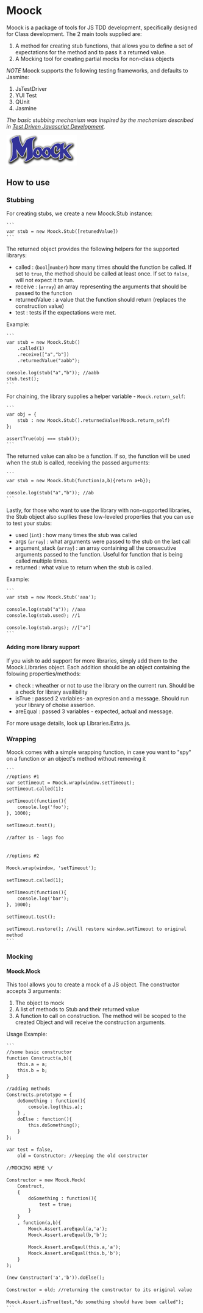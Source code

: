 Moock
===================
Moock is a package of tools for JS TDD development, specifically designed for Class development.
The 2 main tools supplied are:

1. A method for creating stub functions, that allows you to define a set of expectations for the method and to pass it a returned value. 
2. A Mocking tool for creating partial mocks for non-class objects

*NOTE*
Moock supports the following testing frameworks, and defaults to Jasmine:

1. JsTestDriver
2. YUI Test
3. QUnit
4. Jasmine

*The basic stubbing mechanism was inspired by the mechanism described in [Test Driven Javascript Development](http://tddjs.com/).*

![Screenshot](https://github.com/arieh/Moock/raw/master/moock.png)

How to use
----------

### Stubbing

For creating stubs, we create a new Moock.Stub instance:

    ```
    var stub = new Moock.Stub([retunedValue])
    ```

The returned object provides the following helpers for the supported librarys:

* called : (`bool`|`number`) how many times should the function be called. If set to `true`, the method should be called at least once. If set to `false`, will not expect it to run.
* receive : (`array`) an array representing the arguments that should be passed to the function
* returnedValue : a value that the function should return (replaces the construction value)
* test : tests if the expectations were met.

Example:
    
    ```
    var stub = new Moock.Stub()
        .called(1)
        .receive(["a","b"])
        .returnedValue("aabb");
            
    console.log(stub("a","b")); //aabb
    stub.test();
    ```
    
For chaining, the library supplies a helper variable - `Moock.return_self`:

    ```
    var obj = {
        stub : new Moock.Stub().returnedValue(Moock.return_self)
    };
     
    assertTrue(obj === stub());
    ```
         
The returned value can also be a function. If so, the function will be used when the stub is called, receiving the passed arguments:

    ```
    var stub = new Moock.Stub(function(a,b){return a+b});
    
    console.log(stub("a","b")); //ab
    ```

Lastly, for those who want to use the library with non-supported libraries, the Stub object also supllies these low-leveled properties that you can use to test your stubs:

* used (`int`) : how many times the stub was called
* args (`array`) : what arguments were passed to the stub on the last call
* argument_stack (`array`) : an array containing all the consecutive arguments passed to the function. Useful for function that is being called multiple times.
* returned : what value to return when the stub is called.

Example:

    ```
    var stub = new Moock.Stub('aaa');
        
    console.log(stub("a")); //aaa
    console.log(stub.used); //1
         
    console.log(stub.args); //["a"]
    ```

#### Adding more library support

If you wish to add support for more libraries, simply add them to the Moock.Libraries object. Each addition should be an object
containing the folowing properties/methods:

* check : wheather or not to use the library on the current run. Should be a check for library availibility
* isTrue : passed 2 variables- an expresion and a message. Should run your library of choise assertion.
* areEqual : passed 3 variables - expected, actual and message. 

For more usage details, look up Libraries.Extra.js. 

### Wrapping

Moock comes with a simple wrapping function, in case you want to "spy" on a function or an object's method without removing it

    ```
    //options #1
    var setTimeout = Moock.wrap(window.setTimeout);
    setTimeout.called(1);
    
    setTimeout(function(){
        console.log('foo');
    }, 1000);
    
    setTimeout.test();
    
    //after 1s - logs foo
    
    
    //options #2
    
    Moock.wrap(window, 'setTimeout');
    
    setTimeout.called(1);
    
    setTimeout(function(){
        console.log('bar');
    }, 1000);
    
    setTimeout.test();
    
    setTimeout.restore(); //will restore window.setTimeout to original method
    ```
    
### Mocking

#### Moock.Mock

This tool allows you to create a mock of a JS object. 
The constructor accepts 3 arguments:

1. The object to mock
2. A list of methods to Stub and their returned value
3. A function to call on construction. The method will be scoped to the created Object and will receive the construction arguments.
	
Usage Example:

	```
    //some basic constructor
	function Construct(a,b){
		this.a = a;
		this.b = b;
	}
	
    //adding methods
	Constructs.prototype = {
		doSomething : function(){
			console.log(this.a);
		} , 
		doElse : function(){
			this.doSomething();
		}
	};
	
	var test = false, 
        old = Constructor; //keeping the old constructor 

    //MOCKING HERE \/
    
	Constructor = new Moock.Mock(
		Construct, 
		{	
			doSomething : function(){
				test = true;	
			}
		}
		, function(a,b){
			Moock.Assert.areEqaul(a,'a');
			Moock.Assert.areEqual(b,'b');
			
			Moock.Assert.areEqaul(this.a,'a');
			Moock.Assert.areEqual(this.b,'b');
		}
	);
	
	(new Constructor('a','b')).doElse();
	
	Constructor = old; //returning the constructor to its original value
	
	Moock.Assert.isTrue(test,"do something should have been called");
    ```
